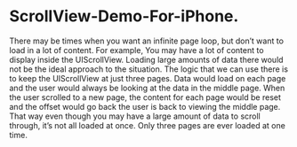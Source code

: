 ScrollView-Demo-For-iPhone.
===========================

There may be times when you want an infinite page loop, but don’t want to load in a lot of content. For example, You may have a lot of content to display inside the UIScrollView. Loading large amounts of data there would not be the ideal approach to the situation. The logic that we can use there is to keep the UIScrollView at just three pages. Data would load on each page and the user would always be looking at the data in the middle page. When the user scrolled to a new page, the content for each page would be reset and the offset would go back the user is back to viewing the middle page. That way even though you may have a large amount of data to scroll through, it’s not all loaded at once. Only three pages are ever loaded at one time.